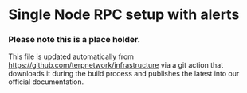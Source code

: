 # Single Node RPC setup with alerts

### Please note this is a place holder.
This file is updated automatically from https://github.com/terpnetwork/infrastructure via a git action that downloads it during the build process and publishes the latest into our official documentation.
